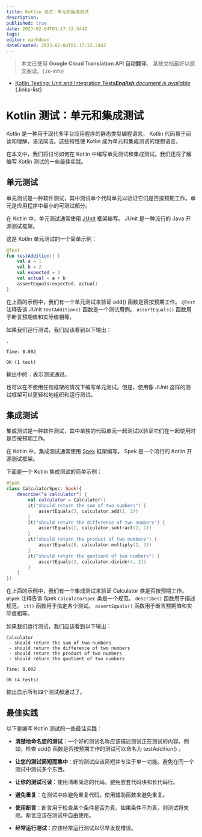 ```yaml
---
title: Kotlin 测试：单元和集成测试
description: 
published: true
date: 2023-02-04T01:17:33.344Z
tags: 
editor: markdown
dateCreated: 2023-02-04T01:17:33.344Z
---
```


> 本文已使用 **Google Cloud Translation API 自动翻译**。
某些文档最好以原文阅读。{.is-info}



- [Kotlin Testing: Unit and Integration Tests***English** document is available*](/en/Knowledge-base/Kotlin/kotlin-testing-unit-and-integration-tests)
{.links-list}


# Kotlin 测试：单元和集成测试

Kotlin 是一种用于现代多平台应用程序的静态类型编程语言。 Kotlin 代码易于阅读和理解，语法简洁。这些特性使 Kotlin 成为单元和集成测试的理想语言。

在本文中，我们将讨论如何在 Kotlin 中编写单元测试和集成测试。我们还将了解编写 Kotlin 测试的一些最佳实践。

## 单元测试

单元测试是一种软件测试，其中测试单个代码单元以验证它们是否按预期工作。单元是应用程序中最小的可测试部分。

在 Kotlin 中，单元测试通常使用 [JUnit](https://junit.org/junit5/) 框架编写。 JUnit 是一种流行的 Java 开源测试框架。

这是 Kotlin 单元测试的一个简单示例：

```kotlin
@Test
fun testAddition() {
    val a = 1
    val b = 2
    val expected = 3
    val actual = a + b
    assertEquals(expected, actual)
}
```

在上面的示例中，我们有一个单元测试来验证 add() 函数是否按预期工作。 `@Test` 注释告诉 JUnit `testAddition()` 函数是一个测试用例。 `assertEquals()` 函数用于断言预期值和实际值相等。

如果我们运行测试，我们应该看到以下输出：

```
.

Time: 0.002

OK (1 test)
```

输出中的 `.` 表示测试通过。

也可以在不使用任何框架的情况下编写单元测试。但是，使用像 JUnit 这样的测试框架可以更轻松地组织和运行测试。

## 集成测试

集成测试是一种软件测试，其中单独的代码单元一起测试以验证它们在一起使用时是否按预期工作。

在 Kotlin 中，集成测试通常使用 [Spek](http://spekframework.org/) 框架编写。 Spek 是一个流行的 Kotlin 开源测试框架。

下面是一个 Kotlin 集成测试的简单示例：

```kotlin
@Spek
class CalculatorSpec: Spek({
    describe("a calculator") {
        val calculator = Calculator()
        it("should return the sum of two numbers") {
            assertEquals(3, calculator.add(1, 2))
        }
        it("should return the difference of two numbers") {
            assertEquals(1, calculator.subtract(2, 1))
        }
        it("should return the product of two numbers") {
            assertEquals(6, calculator.multiply(2, 3))
        }
        it("should return the quotient of two numbers") {
            assertEquals(2, calculator.divide(4, 2))
        }
    }
})
```

在上面的示例中，我们有一个集成测试来验证 Calculator 类是否按预期工作。 `@Spek` 注释告诉 Spek `CalculatorSpec` 类是一个规范。 `describe()` 函数用于描述规范。 `it()` 函数用于指定各个测试。 `assertEquals()` 函数用于断言预期值和实际值相等。

如果我们运行测试，我们应该看到以下输出：

```
Calculator
 - should return the sum of two numbers
 - should return the difference of two numbers
 - should return the product of two numbers
 - should return the quotient of two numbers

Time: 0.002

OK (4 tests)
```

输出显示所有四个测试都通过了。

## 最佳实践

以下是编写 Kotlin 测试的一些最佳实践：

- **清楚地命名您的测试**：一个好的测试名称应该描述测试正在测试的内容。例如，检查 add() 函数是否按预期工作的测试可以命名为 testAddition() 。

- **让您的测试简短而集中**：好的测试应该简短并专注于单一功能。避免在同一个测试中测试多个东西。

- **让你的测试可读**：使用清晰简洁的代码。避免嵌套代码块和长代码行。

- **避免重复**：在测试中应避免重复代码。使用辅助函数来避免重复。

- **使用断言**：断言用于检查某个条件是否为真。如果条件不为真，则测试将失败。断言应该在测试中自由使用。

- **经常运行测试**：应该经常运行测试以尽早发现错误。